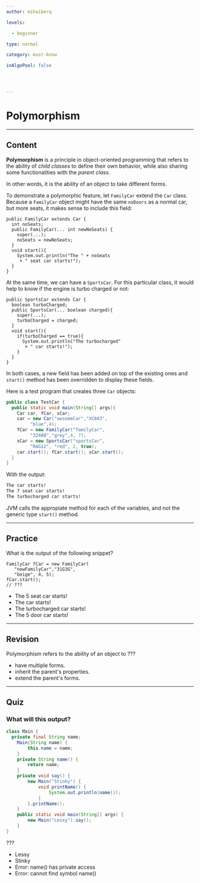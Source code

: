 ```yaml
---
author: mihaiberq

levels:

  - beginner

type: normal

category: must-know

inAlgoPool: false




---
```


# Polymorphism

---

## Content

**Polymorphism** is a principle in object-oriented programming that refers to the ability of _child classes_ to define their own behavior, while also sharing some functionalities with the _parent class_.

In other words, it is the ability of an object to take different forms.

To demonstrate a polymorphic feature, let `FamilyCar` extend the `Car` class. Because a `FamilyCar` object might have the same `noDoors` as a normal car, but more seats, it makes sense to include this field:

```
public FamilyCar extends Car {
  int noSeats;
  public FamilyCar(... int newNoSeats) {
    super(...);
    noSeats = newNoSeats;
  }
  void start(){
    System.out.println("The " + noSeats
     + " seat car starts!");
  }
}
```

At the same time, we can have a `SportsCar`. For this particular class, it would help to know if the engine is turbo charged or not:

```
public SportsCar extends Car {
  boolean turboCharged;
  public SportsCar(... boolean charged){
    super(...);
    turboCharged = charged;
  }
  void start(){
    if(turboCharged == true){
      System.out.println("The turbocharged"
       + " car starts!");
    }
  }
}
```

In both cases, a new field has been added on top of the existing ones and `start()` method has been overridden to display these fields.

Here is a test program that creates three `Car` objects:

```java
public class TestCar {
  public static void main(String[] args){
    Car car, fCar, sCar;
    car = new Car("awsomeCar","XC603",
         "blue",4);
    fCar = new FamilyCar("familyCar",
         "324AB","grey",4, 7);
    sCar = new SportsCar("sportsCar",
         "RAG12", "red", 2, true);
    car.start(); fCar.start(); sCar.start();
  }
}
```

With the output:

```bash
The car starts!
The 7 seat car starts!
The turbocharged car starts!
```

JVM calls the appropiate method for each of the variables, and not the generic type `start()` method.

---

## Practice

What is the output of the following snippet?

```
FamilyCar fCar = new FamilyCar(
   "newFamilyCar","31G3G",
   "beige", 4, 5);
fCar.start();
// ???
```

- The 5 seat car starts!
- The car starts!
- The turbocharged car starts!
- The 5 door car starts!

---

## Revision

Polymorphism refers to the ability of an object to ???

- have multiple forms.
- inherit the parent's properties.
- extend the parent's forms.

---

## Quiz

### What will this output?

```java
class Main {
  private final String name;
    Main(String name) {
        this.name = name;
    }
    private String name() {
        return name;
    }
    private void say() {
        new Main("Stinky") {
            void printName() {
                System.out.println(name());
            }
        }.printName();
    }
    public static void main(String[] args) {
        new Main("Lessy").say();
    }
}
```

???

- Lessy
- Stinky
- Error: name() has private access
- Error: cannot find symbol name()

